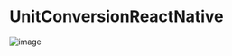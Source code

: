 ﻿# UnitConversionReactNative
![image](https://github.com/user-attachments/assets/58e1e4d8-9cfe-41e2-925e-26b77ad4294b)
